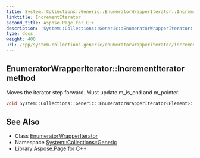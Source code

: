 ```yaml
---
title: System::Collections::Generic::EnumeratorWrapperIterator::IncrementIterator method
linktitle: IncrementIterator
second_title: Aspose.Page for C++
description: 'System::Collections::Generic::EnumeratorWrapperIterator::IncrementIterator method. Moves the iterator step forward. Must update m_is_end and m_pointer in C++.'
type: docs
weight: 400
url: /cpp/system.collections.generic/enumeratorwrapperiterator/incrementiterator/
---
```

## EnumeratorWrapperIterator::IncrementIterator method


Moves the iterator step forward. Must update m_is_end and m_pointer.

```cpp
void System::Collections::Generic::EnumeratorWrapperIterator<Element>::IncrementIterator() override
```

## See Also

* Class [EnumeratorWrapperIterator](../)
* Namespace [System::Collections::Generic](../../)
* Library [Aspose.Page for C++](../../../)
